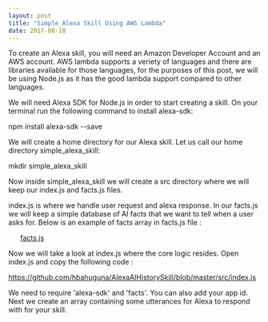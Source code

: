 ```yaml
---
layout: post
title: "Simple Alexa Skill Using AWS Lambda"
date: 2017-08-18
---
```

To create an Alexa skill, you will need an Amazon Developer Account and an AWS account. AWS lambda supports a veriety of languages and there are libraries available for those languages, for the purposes of this post, we will be using Node.js as it has the good lambda support compared to other languages.

We will need Alexa SDK for Node.js in order to start creating a skill. On your terminal run the following command to install alexa-sdk:

npm install alexa-sdk --save

We will create a home directory for our Alexa skill. Let us call our home directory simple_alexa_skill:

mkdir simple_alexa_skill

Now inside simple_alexa_skill we will create a src directory where we will keep our index.js and facts.js files.

index.js is where we handle user request and alexa response. In our facts.js we will keep a simple database of AI facts that we want to tell when a user asks for.
Below is an example of facts array in facts.js file :

<ul><a href="https://github.com/hbahuguna/AlexaAIHistorySkill/blob/master/src/facts.js">facts.js</a></ul>

Now we will take a look at index.js where the core logic resides. Open index.js and copy the following code :

https://github.com/hbahuguna/AlexaAIHistorySkill/blob/master/src/index.js

We need to require 'alexa-sdk' and 'facts'. You can also add your app id. Next we create an array containing some utterances for Alexa to respond with for your skill. 


